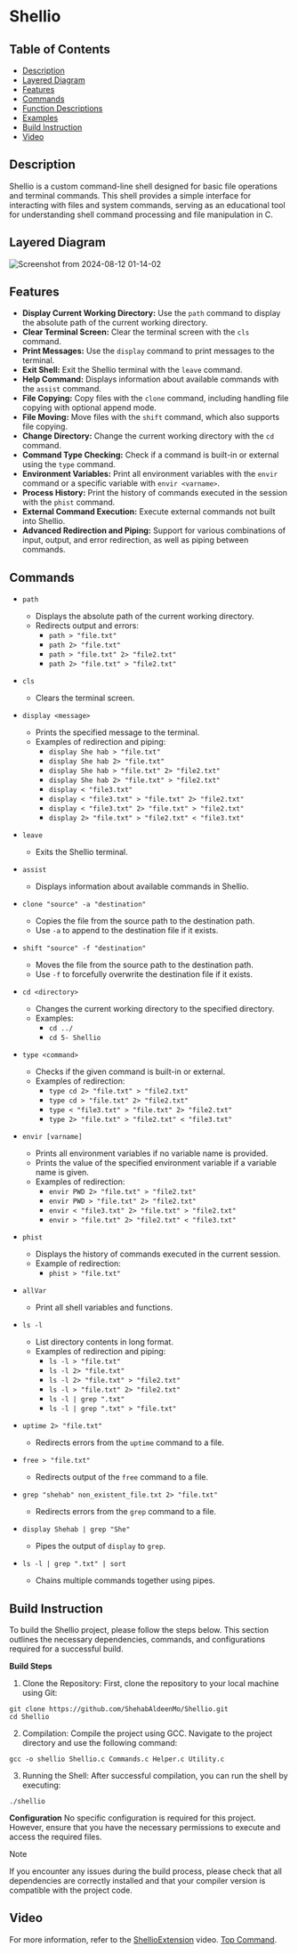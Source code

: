 # Shellio

## Table of Contents

- [Description](#description)
- [Layered Diagram](#layered-diagram)
- [Features](#features)
- [Commands](#commands)
- [Function Descriptions](#function-descriptions)
- [Examples](#examples)
- [Build Instruction](#build-instruction)
- [Video](#video)

## Description
Shellio is a custom command-line shell designed for basic file operations and terminal commands. This shell provides a simple interface for interacting with files and system commands, serving as an educational tool for understanding shell command processing and file manipulation in C.

## Layered Diagram
![Screenshot from 2024-08-12 01-14-02](https://github.com/user-attachments/assets/0787465a-a80f-4121-95b8-e9cbc2968b7a)

## Features
- **Display Current Working Directory:** Use the `path` command to display the absolute path of the current working directory.
- **Clear Terminal Screen:** Clear the terminal screen with the `cls` command.
- **Print Messages:** Use the `display` command to print messages to the terminal.
- **Exit Shell:** Exit the Shellio terminal with the `leave` command.
- **Help Command:** Displays information about available commands with the `assist` command.
- **File Copying:** Copy files with the `clone` command, including handling file copying with optional append mode.
- **File Moving:** Move files with the `shift` command, which also supports file copying.
- **Change Directory:** Change the current working directory with the `cd` command.
- **Command Type Checking:** Check if a command is built-in or external using the `type` command.
- **Environment Variables:** Print all environment variables with the `envir` command or a specific variable with `envir <varname>`.
- **Process History:** Print the history of commands executed in the session with the `phist` command.
- **External Command Execution:** Execute external commands not built into Shellio.
- **Advanced Redirection and Piping:** Support for various combinations of input, output, and error redirection, as well as piping between commands.

## Commands

- `path`
  - Displays the absolute path of the current working directory.
  - Redirects output and errors:
    - `path > "file.txt"`
    - `path 2> "file.txt"`
    - `path > "file.txt" 2> "file2.txt"`
    - `path 2> "file.txt" > "file2.txt"`

- `cls`
  - Clears the terminal screen.

- `display <message>`
  - Prints the specified message to the terminal.
  - Examples of redirection and piping:
    - `display She hab > "file.txt"`
    - `display She hab 2> "file.txt"`
    - `display She hab > "file.txt" 2> "file2.txt"`
    - `display She hab 2> "file.txt" > "file2.txt"`
    - `display < "file3.txt"`
    - `display < "file3.txt" > "file.txt" 2> "file2.txt"`
    - `display < "file3.txt" 2> "file.txt" > "file2.txt"`
    - `display 2> "file.txt" > "file2.txt" < "file3.txt"`

- `leave`
  - Exits the Shellio terminal.

- `assist`
  - Displays information about available commands in Shellio.

- `clone "source" -a "destination"`
  - Copies the file from the source path to the destination path.
  - Use `-a` to append to the destination file if it exists.

- `shift "source" -f "destination"`
  - Moves the file from the source path to the destination path.
  - Use `-f` to forcefully overwrite the destination file if it exists.

- `cd <directory>`
  - Changes the current working directory to the specified directory.
  - Examples:
    - `cd ../`
    - `cd 5- Shellio`

- `type <command>`
  - Checks if the given command is built-in or external.
  - Examples of redirection:
    - `type cd 2> "file.txt" > "file2.txt"`
    - `type cd > "file.txt" 2> "file2.txt"`
    - `type < "file3.txt" > "file.txt" 2> "file2.txt"`
    - `type 2> "file.txt" > "file2.txt" < "file3.txt"`

- `envir [varname]`
  - Prints all environment variables if no variable name is provided.
  - Prints the value of the specified environment variable if a variable name is given.
  - Examples of redirection:
    - `envir PWD 2> "file.txt" > "file2.txt"`
    - `envir PWD > "file.txt" 2> "file2.txt"`
    - `envir < "file3.txt" 2> "file.txt" > "file2.txt"`
    - `envir > "file.txt" 2> "file2.txt" < "file3.txt"`

- `phist`
  - Displays the history of commands executed in the current session.
  - Example of redirection:
    - `phist > "file.txt"`

- `allVar`
  - Print all shell variables and functions.

- `ls -l`
  - List directory contents in long format.
  - Examples of redirection and piping:
    - `ls -l > "file.txt"`
    - `ls -l 2> "file.txt"`
    - `ls -l 2> "file.txt" > "file2.txt"`
    - `ls -l > "file.txt" 2> "file2.txt"`
    - `ls -l | grep ".txt"`
    - `ls -l | grep ".txt" > "file.txt"`

- `uptime 2> "file.txt"`
  - Redirects errors from the `uptime` command to a file.

- `free > "file.txt"`
  - Redirects output of the `free` command to a file.

- `grep "shehab" non_existent_file.txt 2> "file.txt"`
  - Redirects errors from the `grep` command to a file.

- `display Shehab | grep "She"`
  - Pipes the output of `display` to `grep`.

- `ls -l | grep ".txt" | sort`
  - Chains multiple commands together using pipes.

## Build Instruction 
To build the Shellio project, please follow the steps below. This section outlines the necessary dependencies, commands, and configurations required for a successful build.

**Build Steps**
1. Clone the Repository:
First, clone the repository to your local machine using Git:
```
git clone https://github.com/ShehabAldeenMo/Shellio.git
cd Shellio
```

2. Compilation:
Compile the project using GCC. Navigate to the project directory and use the following command:
```
gcc -o shellio Shellio.c Commands.c Helper.c Utility.c
```

3. Running the Shell:
After successful compilation, you can run the shell by executing:
```
./shellio
```

**Configuration**
No specific configuration is required for this project. However, ensure that you have the necessary permissions to execute and access the required files.

> [!NOTE] 
> If you encounter any issues during the build process, please check that all dependencies are correctly installed and that your compiler version is compatible with the project code.


## Video 
For more information, refer to the [ShellioExtension](https://drive.google.com/file/d/1DLD2KaxgyIb-XGvdjJUe9hwI7Du5w_BR/view?usp=sharing) video. [Top Command](https://drive.google.com/file/d/1u3KhDqusk7k4APHgFe96Ub4sGcGf5L7j/view?usp=drive_link).
